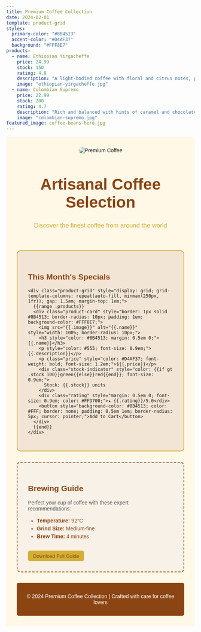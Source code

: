 ```yaml
---
title: Premium Coffee Collection
date: 2024-02-01
template: product-grid
styles:
  primary-color: "#8B4513"
  accent-color: "#D4AF37"
  background: "#FFF8E7"
products:
  - name: Ethiopian Yirgacheffe
    price: 24.99
    stock: 150
    rating: 4.8
    description: "A light-bodied coffee with floral and citrus notes, perfect for those who enjoy complex flavors."
    image: "ethiopian-yirgacheffe.jpg"
  - name: Colombian Supremo
    price: 22.99
    stock: 200
    rating: 4.7
    description: "Rich and balanced with hints of caramel and chocolate, this coffee is a true classic."
    image: "colombian-supremo.jpg"
featured_image: coffee-beans-hero.jpg
---
```


<div style="background-color: #FFF8E7; font-family: Arial, sans-serif; padding: 2em;">
  <header style="text-align: center;">
    <img src="coffee-beans-hero.jpg" alt="Premium Coffee" style="max-width: 100%; height: auto; border-radius: 10px;">
    <h1 style="color: #8B4513; font-size: 3em;">Artisanal Coffee Selection</h1>
    <p style="color: #D4AF37; font-size: 1.2em;">Discover the finest coffee from around the world</p>
  </header>

  <section class="featured-section" style="margin: 2em 0; padding: 2em; background-color: #F3E5D5; border: 2px solid #D4AF37; border-radius: 10px;">
    <h2 style="color: #8B4513;">This Month's Specials</h2>

    <div class="product-grid" style="display: grid; grid-template-columns: repeat(auto-fill, minmax(250px, 1fr)); gap: 1.5em; margin-top: 1em;">
      {{range .products}}
      <div class="product-card" style="border: 1px solid #8B4513; border-radius: 10px; padding: 1em; background-color: #FFF8E7;">
        <img src="{{.image}}" alt="{{.name}}" style="width: 100%; border-radius: 10px;">
        <h3 style="color: #8B4513; margin: 0.5em 0;">{{.name}}</h3>
        <p style="color: #555; font-size: 0.9em;">{{.description}}</p>
        <p class="price" style="color: #D4AF37; font-weight: bold; font-size: 1.2em;">${{.price}}</p>
        <div class="stock-indicator" style="color: {{if gt .stock 100}}green{{else}}red{{end}}; font-size: 0.9em;">
          Stock: {{.stock}} units
        </div>
        <div class="rating" style="margin: 0.5em 0; font-size: 0.9em; color: #FFD700;">★ {{.rating}}/5.0</div>
        <button style="background-color: #8B4513; color: #FFF; border: none; padding: 0.5em 1em; border-radius: 5px; cursor: pointer;">Add to Cart</button>
      </div>
      {{end}}
    </div>
  </section>

  <section class="brewing-guide" style="margin-top: 2em; padding: 2em; background-color: #F8F1E8; border: 2px dashed #8B4513; border-radius: 10px;">
    <h2 style="color: #8B4513;">Brewing Guide</h2>
    <p style="color: #555; font-size: 1em;">Perfect your cup of coffee with these expert recommendations:</p>
    <ul style="color: #8B4513; line-height: 1.5em;">
      <li><strong>Temperature:</strong> 92°C</li>
      <li><strong>Grind Size:</strong> Medium-fine</li>
      <li><strong>Brew Time:</strong> 4 minutes</li>
    </ul>
    <button style="margin-top: 1em; background-color: #D4AF37; color: #8B4513; border: none; padding: 0.5em 1em; border-radius: 5px; cursor: pointer;">Download Full Guide</button>
  </section>

  <footer style="margin-top: 2em; text-align: center; padding: 1em; background-color: #8B4513; color: #FFF; border-radius: 5px;">
    <p>&copy; 2024 Premium Coffee Collection | Crafted with care for coffee lovers</p>
  </footer>
</div>
